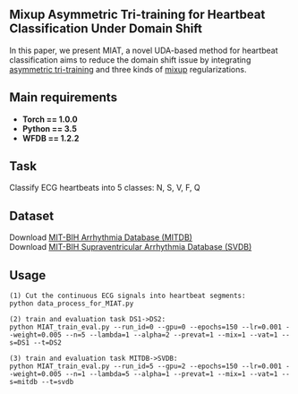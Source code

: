 ## Mixup Asymmetric Tri-training for Heartbeat Classification Under Domain Shift <br>
In this paper, we present MIAT, a novel UDA-based method for heartbeat classification aims to reduce the domain shift issue by integrating [asymmetric tri-training](https://arxiv.org/abs/1702.08400) and three kinds of [mixup](https://arxiv.org/abs/1710.09412) regularizations. 

## Main requirements

  * **Torch == 1.0.0**
  * **Python == 3.5**
  * **WFDB == 1.2.2**

## Task
Classify ECG heartbeats into 5 classes: N, S, V, F, Q

## Dataset
Download [MIT-BIH Arrhythmia Database (MITDB) ](https://www.physionet.org/content/mitdb/1.0.0/) <br>
Download [MIT-BIH Supraventricular Arrhythmia Database (SVDB)](https://www.physionet.org/content/svdb/1.0.0/)


## Usage
```
(1) Cut the continuous ECG signals into heartbeat segments:
python data_process_for_MIAT.py

(2) train and evaluation task DS1->DS2:
python MIAT_train_eval.py --run_id=0 --gpu=0 --epochs=150 --lr=0.001 --weight=0.005 --n=5 --lambda=1 --alpha=2 --prevat=1 --mix=1 --vat=1 --s=DS1 --t=DS2

(3) train and evaluation task MITDB->SVDB:
python MIAT_train_eval.py --run_id=5 --gpu=2 --epochs=150 --lr=0.001 --weight=0.005 --n=1 --lambda=5 --alpha=1 --prevat=1 --mix=1 --vat=1 --s=mitdb --t=svdb

```

